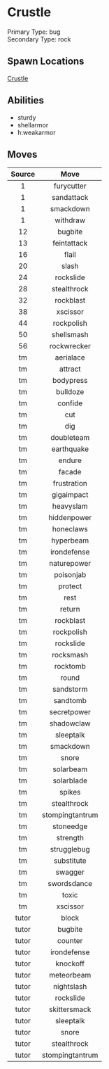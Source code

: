 # Crustle  
Primary Type: bug  
Secondary Type: rock  
  
## Spawn Locations  
[Crustle](/data/spawn_presets/crustle.md)  
  
## Abilities  
  * sturdy
  * shellarmor
  * h:weakarmor
  
  
## Moves  
  
| Source | Move |  
|:---:|:---:|  
| 1 | furycutter |  
| 1 | sandattack |  
| 1 | smackdown |  
| 1 | withdraw |  
| 12 | bugbite |  
| 13 | feintattack |  
| 16 | flail |  
| 20 | slash |  
| 24 | rockslide |  
| 28 | stealthrock |  
| 32 | rockblast |  
| 38 | xscissor |  
| 44 | rockpolish |  
| 50 | shellsmash |  
| 56 | rockwrecker |  
| tm | aerialace |  
| tm | attract |  
| tm | bodypress |  
| tm | bulldoze |  
| tm | confide |  
| tm | cut |  
| tm | dig |  
| tm | doubleteam |  
| tm | earthquake |  
| tm | endure |  
| tm | facade |  
| tm | frustration |  
| tm | gigaimpact |  
| tm | heavyslam |  
| tm | hiddenpower |  
| tm | honeclaws |  
| tm | hyperbeam |  
| tm | irondefense |  
| tm | naturepower |  
| tm | poisonjab |  
| tm | protect |  
| tm | rest |  
| tm | return |  
| tm | rockblast |  
| tm | rockpolish |  
| tm | rockslide |  
| tm | rocksmash |  
| tm | rocktomb |  
| tm | round |  
| tm | sandstorm |  
| tm | sandtomb |  
| tm | secretpower |  
| tm | shadowclaw |  
| tm | sleeptalk |  
| tm | smackdown |  
| tm | snore |  
| tm | solarbeam |  
| tm | solarblade |  
| tm | spikes |  
| tm | stealthrock |  
| tm | stompingtantrum |  
| tm | stoneedge |  
| tm | strength |  
| tm | strugglebug |  
| tm | substitute |  
| tm | swagger |  
| tm | swordsdance |  
| tm | toxic |  
| tm | xscissor |  
| tutor | block |  
| tutor | bugbite |  
| tutor | counter |  
| tutor | irondefense |  
| tutor | knockoff |  
| tutor | meteorbeam |  
| tutor | nightslash |  
| tutor | rockslide |  
| tutor | skittersmack |  
| tutor | sleeptalk |  
| tutor | snore |  
| tutor | stealthrock |  
| tutor | stompingtantrum |  
  
